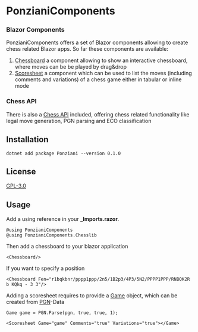 # PonzianiComponents #

### Blazor Components ###
PonzianiComponents offers a set of Blazor components allowing to create chess related Blazor apps.
So far these components are available:
1. [Chessboard](api/PonzianiComponents.Chessboard.html)
	a component allowing to show an interactive chessboard, where moves can be be played by drag&drop
2. [Scoresheet](api/PonzianiComponents.Scoresheet.html)
	a component which can be used to list the moves (including comments and variations) of a chess game either in tabular or inline mode

### Chess API ###
There is also a [Chess API](api/PonzianiComponents.Chesslib.html) included, offering chess related functionality like legal move generation,
PGN parsing and ECO classification

## Installation ##

`dotnet add package Ponziani --version 0.1.0`

## License ##

[GPL-3.0](../LICENSE)

## Usage ##
Add a using reference in your **_Imports.razor**.

```
@using PonzianiComponents
@using PonzianiComponents.Chesslib
``` 

Then add a chessboard to your blazor application

```
<Chessboard/>
``` 

If you want to specify a position

```
<Chessboard Fen="r1bqkbnr/pppp1ppp/2n5/1B2p3/4P3/5N2/PPPP1PPP/RNBQK2R b KQkq - 3 3"/>
```

Adding a scoresheet requires to provide a [Game](api/PonzianiComponents.Chesslib.Game.html) object, which can be created from [PGN](api/PonzianiComponents.Chesslib.PGN.html)-Data

```
Game game = PGN.Parse(pgn, true, true, 1);

<Scoresheet Game="game" Comments="true" Variations="true"></Game>

```